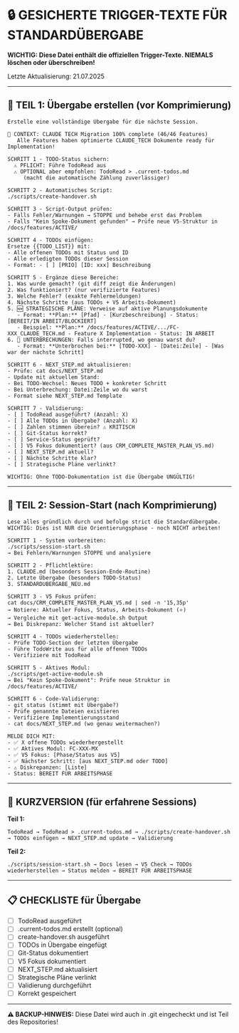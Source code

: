# 🔒 GESICHERTE TRIGGER-TEXTE FÜR STANDARDÜBERGABE

**WICHTIG: Diese Datei enthält die offiziellen Trigger-Texte. NIEMALS löschen oder überschreiben!**

Letzte Aktualisierung: 21.07.2025

---

## 📝 TEIL 1: Übergabe erstellen (vor Komprimierung)

```
Erstelle eine vollständige Übergabe für die nächste Session.

🎯 CONTEXT: CLAUDE TECH Migration 100% complete (46/46 Features)
   Alle Features haben optimierte CLAUDE_TECH Dokumente ready für Implementation!

SCHRITT 1 - TODO-Status sichern:
  ⚠️ PFLICHT: Führe TodoRead aus
  ⚠️ OPTIONAL aber empfohlen: TodoRead > .current-todos.md
     (macht die automatische Zählung zuverlässiger)

SCHRITT 2 - Automatisches Script:
./scripts/create-handover.sh

SCHRITT 3 - Script-Output prüfen:
- Falls Fehler/Warnungen → STOPPE und behebe erst das Problem
- Falls "Kein Spoke-Dokument gefunden" → Prüfe neue V5-Struktur in /docs/features/ACTIVE/

SCHRITT 4 - TODOs einfügen:
Ersetze {{TODO_LIST}} mit:
- Alle offenen TODOs mit Status und ID
- Alle erledigten TODOs dieser Session
- Format: - [ ] [PRIO] [ID: xxx] Beschreibung

SCHRITT 5 - Ergänze diese Bereiche:
1. Was wurde gemacht? (git diff zeigt die Änderungen)
2. Was funktioniert? (nur verifizierte Features)
3. Welche Fehler? (exakte Fehlermeldungen)
4. Nächste Schritte (aus TODOs + V5 Arbeits-Dokument)
5. 🆕 STRATEGISCHE PLÄNE: Verweise auf aktive Planungsdokumente
   - Format: **Plan:** [Pfad] - [Kurzbeschreibung] - Status: [BEREIT/IN ARBEIT/BLOCKIERT]
   - Beispiel: **Plan:** /docs/features/ACTIVE/.../FC-XXX_CLAUDE_TECH.md - Feature X Implementation - Status: IN ARBEIT
6. 🚨 UNTERBRECHUNGEN: Falls interrupted, wo genau warst du?
   - Format: **Unterbrochen bei:** [TODO-XXX] - [Datei:Zeile] - [Was war der nächste Schritt]

SCHRITT 6 - NEXT_STEP.md aktualisieren:
- Prüfe: cat docs/NEXT_STEP.md
- Update mit aktuellem Stand:
- Bei TODO-Wechsel: Neues TODO + konkreter Schritt
- Bei Unterbrechung: Datei:Zeile wo du warst
- Format siehe NEXT_STEP.md Template 

SCHRITT 7 - Validierung:
- [ ] TodoRead ausgeführt? (Anzahl: X)
- [ ] Alle TODOs in Übergabe? (Anzahl: X)
- [ ] Zahlen stimmen überein? ⚠️ KRITISCH
- [ ] Git-Status korrekt?
- [ ] Service-Status geprüft?
- [ ] V5 Fokus dokumentiert? (aus CRM_COMPLETE_MASTER_PLAN_V5.md)
- [ ] NEXT_STEP.md aktuell?
- [ ] Nächste Schritte klar?
- [ ] Strategische Pläne verlinkt?

WICHTIG: Ohne TODO-Dokumentation ist die Übergabe UNGÜLTIG!
```

---

## 🚀 TEIL 2: Session-Start (nach Komprimierung)

```
Lese alles gründlich durch und befolge strict die Standardübergabe.
WICHTIG: Dies ist NUR die Orientierungsphase - noch NICHT arbeiten!

SCHRITT 1 - System vorbereiten:
./scripts/session-start.sh
→ Bei Fehlern/Warnungen STOPPE und analysiere

SCHRITT 2 - Pflichtlektüre:
1. CLAUDE.md (besonders Session-Ende-Routine)
2. Letzte Übergabe (besonders TODO-Status)
3. STANDARDUBERGABE_NEU.md

SCHRITT 3 - V5 Fokus prüfen:
cat docs/CRM_COMPLETE_MASTER_PLAN_V5.md | sed -n '15,35p'
→ Notiere: Aktueller Fokus, Status, Arbeits-Dokument (⭐)
→ Vergleiche mit get-active-module.sh Output
→ Bei Diskrepanz: Welcher Stand ist aktueller?

SCHRITT 4 - TODOs wiederherstellen:
- Prüfe TODO-Section der letzten Übergabe
- Führe TodoWrite aus für alle offenen TODOs
- Verifiziere mit TodoRead

SCHRITT 5 - Aktives Modul:
./scripts/get-active-module.sh
→ Bei "Kein Spoke-Dokument": Prüfe neue Struktur in /docs/features/ACTIVE/

SCHRITT 6 - Code-Validierung:
- git status (stimmt mit Übergabe?)
- Prüfe genannte Dateien existieren
- Verifiziere Implementierungsstand
- cat docs/NEXT_STEP.md (wo genau weitermachen?)

MELDE DICH MIT:
- ✅ X offene TODOs wiederhergestellt
- ✅ Aktives Modul: FC-XXX-MX 
- ✅ V5 Fokus: [Phase/Status aus V5]
- ✅ Nächster Schritt: [aus NEXT_STEP.md oder TODO]
- ⚠️ Diskrepanzen: [Liste]
- Status: BEREIT FÜR ARBEITSPHASE
```

---

## 🎯 KURZVERSION (für erfahrene Sessions)

**Teil 1:** 
```
TodoRead → TodoRead > .current-todos.md → ./scripts/create-handover.sh → TODOs einfügen → NEXT_STEP.md update → Validierung
```

**Teil 2:**
```
./scripts/session-start.sh → Docs lesen → V5 Check → TODOs wiederherstellen → Status melden → BEREIT FÜR ARBEITSPHASE
```

---

## 📋 CHECKLISTE für Übergabe

- [ ] TodoRead ausgeführt
- [ ] .current-todos.md erstellt (optional)
- [ ] create-handover.sh ausgeführt
- [ ] TODOs in Übergabe eingefügt
- [ ] Git-Status dokumentiert
- [ ] V5 Fokus dokumentiert
- [ ] NEXT_STEP.md aktualisiert
- [ ] Strategische Pläne verlinkt
- [ ] Validierung durchgeführt
- [ ] Korrekt gespeichert

---

**⚠️ BACKUP-HINWEIS:** Diese Datei wird auch in .git eingecheckt und ist Teil des Repositories!